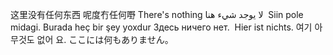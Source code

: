 <!-- ![avatar](https://github.com/Cyberhan123/Cyberhan123/blob/f7e491b66a1397a730afd33c38cff114e3f875cc/banner.jpg) -->

这里没有任何东西
呢度冇任何嘢
There's nothing
لا يوجد شيء هنا 
Siin pole midagi.
Burada heç bir şey yoxdur
Здесь ничего нет. 
Hier ist nichts.
여기 아무것도 없어 요.
ここには何もありません。

